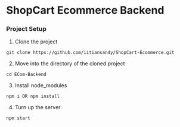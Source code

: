 # ShopCart Ecommerce Backend

### Project Setup

1. Clone the project

```
git clone https://github.com/iitiansandy/ShopCart-Ecommerce.git
```
2. Move into the directory of the cloned project

```
cd ECom-Backend
```

3. Install node_modules

```
npm i OR npm install
```

4. Turn up the server

```
npm start
```

